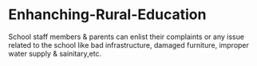 # Enhanching-Rural-Education
School staff members &amp; parents can enlist their complaints or any issue related to the school like bad infrastructure, damaged furniture, improper water supply &amp; sainitary,etc.

